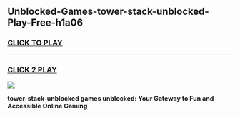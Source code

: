 
## Unblocked-Games-tower-stack-unblocked-Play-Free-h1a06
<h3>
<a href="https://premium76.site?title=tower-stack-unblocked&ref=10A">CLICK TO PLAY</a></h3>
<hr>

<h3>
<a href="https://premium76.site?title=tower-stack-unblocked&ref=10A">CLICK 2 PLAY</a>
  
</h3>

<a href="https://premium76.site?title=tower-stack-unblocked&ref=10A"><img src="https://clearcache.store/games.png"></a>


**tower-stack-unblocked games unblocked: Your Gateway to Fun and Accessible Online Gaming**
